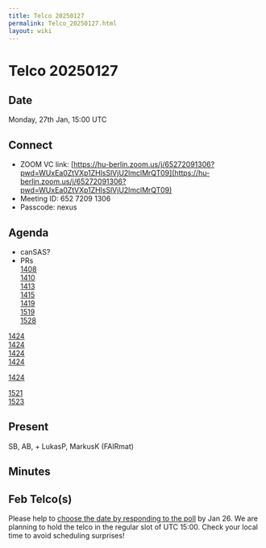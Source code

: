 ```yaml
---
title: Telco 20250127
permalink: Telco_20250127.html
layout: wiki
---
```

Telco 20250127
==============

Date
----

Monday, 27th Jan, 15:00 UTC


Connect
-------
* ZOOM VC link: [https://hu-berlin.zoom.us/j/65272091306?pwd=WUxEa0ZtVXp1ZHlsSlVjU2lmclMrQT09](https://hu-berlin.zoom.us/j/65272091306?pwd=WUxEa0ZtVXp1ZHlsSlVjU2lmclMrQT09)
* Meeting ID: 652 7209 1306
* Passcode: nexus

Agenda
------
* canSAS?
* PRs  
[1408](https://github.com/nexusformat/definitions/pull/1408)  
[1410](https://github.com/nexusformat/definitions/pull/1410)  
[1413](https://github.com/nexusformat/definitions/pull/1413)  
[1415](https://github.com/nexusformat/definitions/pull/1415)  
[1419](https://github.com/nexusformat/definitions/pull/1419)  
[1519](https://github.com/nexusformat/definitions/pull/1519)  
[1528](https://github.com/nexusformat/definitions/pull/1528)  
  
[1424](https://github.com/nexusformat/definitions/pull/1424)  
[1424](https://github.com/nexusformat/definitions/pull/1423)  
[1424](https://github.com/nexusformat/definitions/pull/1422)  
[1424](https://github.com/nexusformat/definitions/pull/1425)  
  
[1424](https://github.com/nexusformat/definitions/pull/1421)  
  
[1521](https://github.com/nexusformat/definitions/pull/1521)  
[1523](https://github.com/nexusformat/definitions/pull/1523)  


Present
-------
SB, AB,  + LukasP, MarkusK (FAIRmat)

Minutes
-------

Feb Telco(s)
--------------

Please help to [choose the date by responding to the poll](https://doodle.com/group-poll/participate/dJzK0EDd) by Jan 26. We are planning to hold the telco in the regular slot of UTC 15:00. Check your local time to avoid scheduling surprises!

